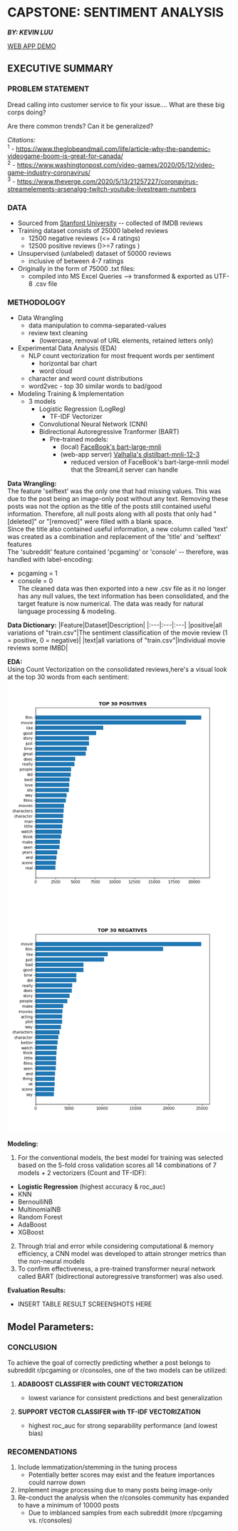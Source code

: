 #  CAPSTONE: SENTIMENT ANALYSIS
***BY: KEVIN LUU***

[WEB APP DEMO](https://share.streamlit.io/l-kevin/sentiment_analysis/main/webapp/main_app.py)

## EXECUTIVE SUMMARY

### PROBLEM STATEMENT
Dread calling into customer service to fix your issue....
What are these big corps doing?

Are there common trends?
Can it be generalized?


*Citations:*
<br><sup>1</sup> - https://www.theglobeandmail.com/life/article-why-the-pandemic-videogame-boom-is-great-for-canada/
<br><sup>2</sup> - https://www.washingtonpost.com/video-games/2020/05/12/video-game-industry-coronavirus/
<br><sup>3</sup> - https://www.theverge.com/2020/5/13/21257227/coronavirus-streamelements-arsenalgg-twitch-youtube-livestream-numbers


### DATA
- Sourced from [Stanford University](http://ai.stanford.edu/~amaas/data/sentiment/) -- collected of IMDB reviews
- Training dataset consists of 25000 labeled reviews
  - 12500 negative reviews (<= 4 ratings)
  - 12500 positive reviews ()>=7 ratings )
- Unsupervised (unlabeled) dataset of 50000 reviews
  - inclusive of between 4-7 ratings
- Originally in the form of 75000 .txt files:
  - compiled into MS Excel Queries --> transformed & exported as UTF-8 .csv file

### METHODOLOGY
- Data Wrangling
    - data manipulation to comma-separated-values
    - review text cleaning
      - (lowercase, removal of URL elements, retained letters only)
- Experimental Data Analysis (EDA)
    - NLP count vectorization for most frequent words per sentiment
      - horizontal bar chart
      - word cloud
    - character and word count distributions
    - word2vec - top 30 similar words to bad/good
- Modeling Training & Implementation
    - 3 models
      - Logistic Regression (LogReg)
        - TF-IDF Vectorizer
      - Convolutional Neural Network (CNN)
      - Bidirectional Autoregressive Tranformer (BART)
        - Pre-trained models:
          - (local) [FaceBook's bart-large-mnli](https://huggingface.co/facebook/bart-large-mnli)
          - (web-app server) [Valhalla's distilbart-mnli-12-3](https://huggingface.co/valhalla/distilbart-mnli-12-3)
            - reduced version of FaceBook's bart-large-mnli model that the StreamLit server can handle

**Data Wrangling:**
<br>The feature 'selftext' was the only one that had missing values. This was due to the post being an image-only post without any text. Removing these posts was not the option as the title of the posts still contained useful information. Therefore, all null posts along with all posts that only had "[deleted]" or "[removed]" were filled with a blank space.
<br>Since the title also contained useful information, a new column called 'text' was created as a combination and replacement of the 'title' and 'selftext' features
<br>The 'subreddit' feature contained 'pcgaming' or 'console' -- therefore, was handled with label-encoding:
- pcgaming = 1
- console = 0
<br>The cleaned data was then exported into a new .csv file as it no longer has any null values, the text information has been consolidated, and the target feature is now numerical. The data was ready for natural language processing & modeling.

**Data Dictionary:**
|Feature|Dataset|Description|
|:---|:---|:---|
|positive|all variations of "train.csv"|The sentiment classification of the movie review (1 = positive, 0 = negative)|
|text|all variations of "train.csv"|Individual movie reviews some IMBD|

**EDA:**
<br>Using Count Vectorization on the consolidated reviews,here's a visual look at the top 30 words from each sentiment:
![top30positive](images/postive30.png "Most frequent words in positive reviews")
![top30negative](images/negative30.png "Most frequent words in negative reviews")

**Modeling:**
1. For the conventional models, the best model for training was selected based on the 5-fold cross validation scores all 14 combinations of 7 models + 2 vectorizers (Count and TF-IDF):
  - **Logistic Regression** (highest accuracy & roc_auc)
  - KNN
  - BernoulliNB
  - MultinomialNB
  - Random Forest
  - AdaBoost
  - XGBoost
2. Through trial and error while considering computational & memory efficiency, a CNN model was developed to attain stronger metrics than the non-neural models
3. To confirm effectiveness, a pre-trained transformer neural network called BART (bidirectional autoregressive transformer) was also used.

**Evaluation Results:**
- INSERT TABLE RESULT SCREENSHOTS HERE

**Model Parameters:**
- 

### CONCLUSION
To achieve the goal of correctly predicting whether a post belongs to subreddit r/pcgaming or r/consoles, one of the two models can be utilized:
1. **ADABOOST CLASSIFIER with COUNT VECTORIZATION**
    - lowest variance for consistent predictions and best generalization


2. **SUPPORT VECTOR CLASSIFER with TF-IDF VECTORIZATION**
    - highest roc_auc for strong separability performance (and lowest bias)

### RECOMENDATIONS
1. Include lemmatization/stemming in the tuning process
    - Potentially better scores may exist and the feature importances could narrow down
2. Implement image processing due to many posts being image-only
3. Re-conduct the analysis when the r/consoles community has expanded to have a minimum of 10000 posts
    - Due to imblanced samples from each subreddit (more r/pcgaming vs. r/consoles)
